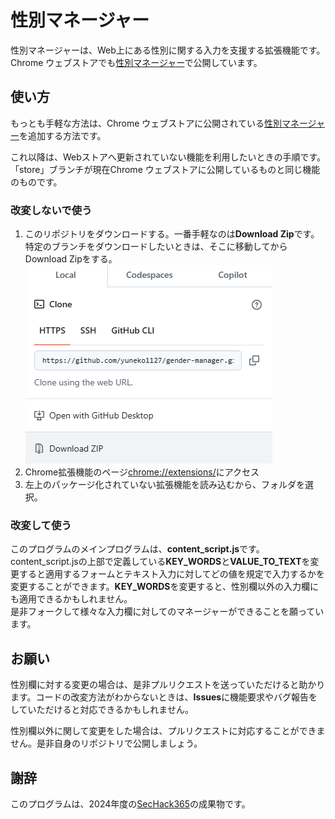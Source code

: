 # 性別マネージャー

性別マネージャーは、Web上にある性別に関する入力を支援する拡張機能です。
Chrome ウェブストアでも[性別マネージャー](https://chromewebstore.google.com/detail/%E6%80%A7%E5%88%A5%E3%83%9E%E3%83%8D%E3%83%BC%E3%82%B8%E3%83%A3%E3%83%BC/kofifkdfnmaaolbcpijnmpihdboaeejm)で公開しています。

## 使い方
もっとも手軽な方法は、Chrome ウェブストアに公開されている[性別マネージャー](https://chromewebstore.google.com/detail/%E6%80%A7%E5%88%A5%E3%83%9E%E3%83%8D%E3%83%BC%E3%82%B8%E3%83%A3%E3%83%BC/kofifkdfnmaaolbcpijnmpihdboaeejm)を追加する方法です。

これ以降は、Webストアへ更新されていない機能を利用したいときの手順です。
「store」ブランチが現在Chrome ウェブストアに公開しているものと同じ機能のものです。

### 改変しないで使う
1. このリポジトリをダウンロードする。一番手軽なのは**Download Zip**です。特定のブランチをダウンロードしたいときは、そこに移動してからDownload Zipをする。<br>
![DawnloadZip](src/downloadZip.png)
1. Chrome拡張機能のページ[chrome://extensions/](chrome://extensions/)にアクセス
1. 左上のパッケージ化されていない拡張機能を読み込むから、フォルダを選択。

### 改変して使う
このプログラムのメインプログラムは、**content_script.js**です。  
content_script.jsの上部で定義している**KEY_WORDS**と**VALUE_TO_TEXT**を変更すると適用するフォームとテキスト入力に対してどの値を規定で入力するかを変更することができます。**KEY_WORDS**を変更すると、性別欄以外の入力欄にも適用できるかもしれません。  
是非フォークして様々な入力欄に対してのマネージャーができることを願っています。

## お願い
性別欄に対する変更の場合は、是非プルリクエストを送っていただけると助かります。コードの改変方法がわからないときは、**Issues**に機能要求やバグ報告をしていただけると対応できるかもしれません。

性別欄以外に関して変更をした場合は、プルリクエストに対応することができません。是非自身のリポジトリで公開しましょう。

## 謝辞
このプログラムは、2024年度の[SecHack365](https://sechack365.nict.go.jp/)の成果物です。
